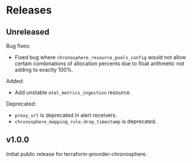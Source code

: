 # Releases

## Unreleased

Bug fixes:
 * Fixed bug where `chronosphere_resource_pools_config` would not allow certain combinations
   of allocation percents due to float arithmetic not adding to exactly 100%.

Added:
 * Add unstable `otel_metrics_ingestion` resource.

Deprecated:
 * `proxy_url` is deprecated in alert receivers.
 * `chronosphere_mapping_rule.drop_timestamp` is deprecated.

## v1.0.0

Initial public release for terraform-provider-chronosphere.
